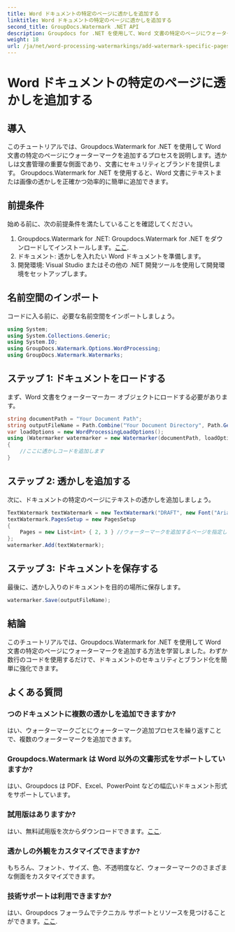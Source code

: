 ```yaml
---
title: Word ドキュメントの特定のページに透かしを追加する
linktitle: Word ドキュメントの特定のページに透かしを追加する
second_title: GroupDocs.Watermark .NET API
description: Groupdocs for .NET を使用して、Word 文書の特定のページにウォーターマークを簡単に追加する方法を学びます。ドキュメントのセキュリティとブランディングを強化します。
weight: 18
url: /ja/net/word-processing-watermarkings/add-watermark-specific-pages-word-docs/
---
```


# Word ドキュメントの特定のページに透かしを追加する

## 導入
このチュートリアルでは、Groupdocs.Watermark for .NET を使用して Word 文書の特定のページにウォーターマークを追加するプロセスを説明します。透かしは文書管理の重要な側面であり、文書にセキュリティとブランドを提供します。 Groupdocs.Watermark for .NET を使用すると、Word 文書にテキストまたは画像の透かしを正確かつ効率的に簡単に追加できます。
## 前提条件
始める前に、次の前提条件を満たしていることを確認してください。
1.  Groupdocs.Watermark for .NET: Groupdocs.Watermark for .NET をダウンロードしてインストールします。[ここ](https://releases.groupdocs.com/Watermark/net/).
2. ドキュメント: 透かしを入れたい Word ドキュメントを準備します。
3. 開発環境: Visual Studio またはその他の .NET 開発ツールを使用して開発環境をセットアップします。

## 名前空間のインポート
コードに入る前に、必要な名前空間をインポートしましょう。
```csharp
using System;
using System.Collections.Generic;
using System.IO;
using GroupDocs.Watermark.Options.WordProcessing;
using GroupDocs.Watermark.Watermarks;
```
## ステップ 1: ドキュメントをロードする
まず、Word 文書をウォーターマーカー オブジェクトにロードする必要があります。
```csharp
string documentPath = "Your Document Path";
string outputFileName = Path.Combine("Your Document Directory", Path.GetFileName(documentPath));
var loadOptions = new WordProcessingLoadOptions();
using (Watermarker watermarker = new Watermarker(documentPath, loadOptions))
{
    //ここに透かしコードを追加します
}
```
## ステップ 2: 透かしを追加する
次に、ドキュメントの特定のページにテキストの透かしを追加しましょう。
```csharp
TextWatermark textWatermark = new TextWatermark("DRAFT", new Font("Arial", 42));
textWatermark.PagesSetup = new PagesSetup
{
    Pages = new List<int> { 2, 3 } //ウォーターマークを追加するページを指定します
};
watermarker.Add(textWatermark);
```
## ステップ 3: ドキュメントを保存する
最後に、透かし入りのドキュメントを目的の場所に保存します。
```csharp
watermarker.Save(outputFileName);
```

## 結論
このチュートリアルでは、Groupdocs.Watermark for .NET を使用して Word 文書の特定のページにウォーターマークを追加する方法を学習しました。わずか数行のコードを使用するだけで、ドキュメントのセキュリティとブランド化を簡単に強化できます。
## よくある質問
### つのドキュメントに複数の透かしを追加できますか?
はい、ウォーターマークごとにウォーターマーク追加プロセスを繰り返すことで、複数のウォーターマークを追加できます。
### Groupdocs.Watermark は Word 以外の文書形式をサポートしていますか?
はい、Groupdocs は PDF、Excel、PowerPoint などの幅広いドキュメント形式をサポートしています。
### 試用版はありますか?
はい、無料試用版を次からダウンロードできます。[ここ](https://releases.groupdocs.com/).
### 透かしの外観をカスタマイズできますか?
もちろん、フォント、サイズ、色、不透明度など、ウォーターマークのさまざまな側面をカスタマイズできます。
### 技術サポートは利用できますか?
はい、Groupdocs フォーラムでテクニカル サポートとリソースを見つけることができます。[ここ](https://forum.groupdocs.com/c/watermark/19).